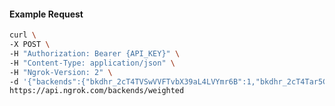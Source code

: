 <!-- Code generated for API Clients. DO NOT EDIT. -->

#### Example Request

```bash
curl \
-X POST \
-H "Authorization: Bearer {API_KEY}" \
-H "Content-Type: application/json" \
-H "Ngrok-Version: 2" \
-d '{"backends":{"bkdhr_2cT4TVSwVVFTvbX39aL4LVYmr6B":1,"bkdhr_2cT4Tar5C4SgRZSvn64CmPAzBZX":0},"description":"acme weighted","metadata":"{\"environment\": \"staging\"}"}' \
https://api.ngrok.com/backends/weighted
```
